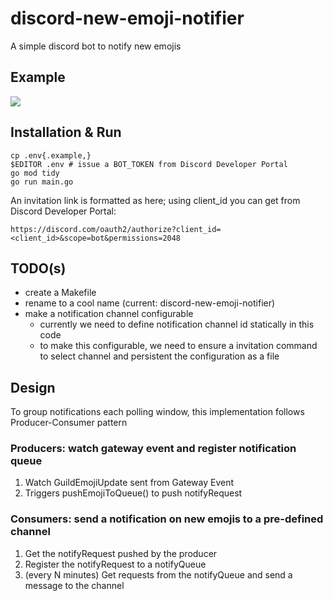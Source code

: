 # discord-new-emoji-notifier
A simple discord bot to notify new emojis

## Example
![](https://user-images.githubusercontent.com/1993005/211133828-516fe67d-e295-42b1-bdf3-3d4095c1bdf9.png)

## Installation & Run
```
cp .env{.example,}
$EDITOR .env # issue a BOT_TOKEN from Discord Developer Portal
go mod tidy
go run main.go
```

An invitation link is formatted as here; using client_id you can get from Discord Developer Portal:
```
https://discord.com/oauth2/authorize?client_id=<client_id>&scope=bot&permissions=2048
```

## TODO(s)
- create a Makefile
- rename to a cool name (current: discord-new-emoji-notifier)
- make a notification channel configurable
  - currently we need to define notification channel id statically in this code
  - to make this configurable, we need to ensure a invitation command to select channel and persistent the configuration as a file

## Design
To group notifications each polling window, this implementation follows Producer-Consumer pattern

### Producers: watch gateway event and register notification queue
1. Watch GuildEmojiUpdate sent from Gateway Event
1. Triggers pushEmojiToQueue() to push notifyRequest

### Consumers: send a notification on new emojis to a pre-defined channel
1. Get the notifyRequest pushed by the producer
1. Register the notifyRequest to a notifyQueue
1. (every N minutes) Get requests from the notifyQueue and send a message to the channel